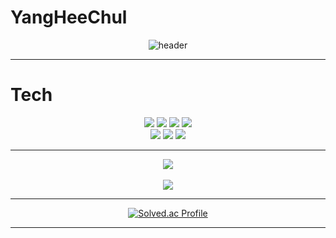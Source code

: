 # YangHeeChul

<div align="center">

![header](https://capsule-render.vercel.app/api?type=waving&color=98FB98&height=230&section=header&text=HeeChul%20Yang&fontSize=90&fontColor=FFFFFF)

</div>  

***
# Tech

<div align="center">
  
<img src="https://img.shields.io/badge/Python-3776AB?style=flat&logo=Python&logoColor=white" />
<img src="https://img.shields.io/badge/Java-007396?style=flat&logo=Java&logoColor=white" />
<img src="https://img.shields.io/badge/C-A8B9CC?style=flat&logo=C&logoColor=white" />
<img src="https://img.shields.io/badge/Django-092E20?style=flat&logo=Django&logoColor=white" />
  
</br>
 
<img src="https://img.shields.io/badge/HTML5-E34F26?style=flat&logo=HTML5&logoColor=white" />
<img src="https://img.shields.io/badge/CSS3-1572B6?style=flat&logo=CSS3&logoColor=white" />
<img src="https://img.shields.io/badge/JavaScript-F7DF1E?style=flat&logo=JavaScript&logoColor=white" />

</div>

***

<div align="center">

<img src="https://github-readme-stats.vercel.app/api/top-langs/?username=yangchef1&layout=compact"><br><br>
<img src="https://github-readme-stats.vercel.app/api?username=yangchef1&show_icons=true">

</div>

***

<div align="center">

[![Solved.ac Profile](http://mazassumnida.wtf/api/v2/generate_badge?boj=wnddkd1489)](https://solved.ac/wnddkd1489/)

</div>

***

